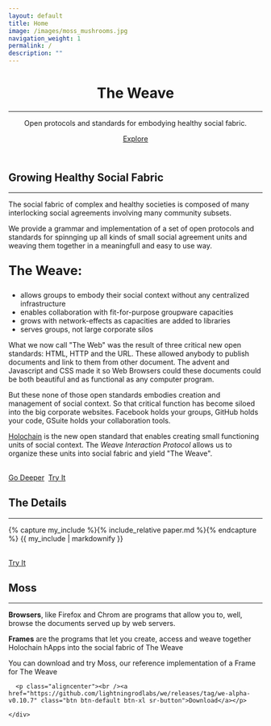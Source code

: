 ```yaml
---
layout: default
title: Home
image: /images/moss_mushrooms.jpg  
navigation_weight: 1
permalink: /
description: ""
---
```

<header>
  <div class="header-content">
    <div class="header-content-inner">
      <h1 class="home-heading">The Weave</h1>
      <hr style="margin-bottom: 1em;"/>
      <p class="header-text">Open protocols and standards for embodying healthy social fabric.</p>
      <p><a href="#about" class="btn btn-primary btn-xl page-scroll">Explore</a></p>
    </div>
  </div>
</header>
<section class="bg-primary" id="about">
  <div class="container">
    <div class="row text-center">
      <h2 class="section-heading">Growing Healthy Social Fabric</h2>
      <hr class="light">
    </div>
    <div class="row text-left">
      <div class="col-lg-6 col-md-6">
        <p>The social fabric of complex and healthy societies is composed of many interlocking social agreements involving many community subsets.</p>
        <p> We provide a grammar and implementation of a set of open protocols and standards for spinnging up all kinds of small social agreement units and weaving them together in a meaningfull and easy to use way.</p>
        <p style="font-weight:bold; font-size:180%;">The Weave:</p><ul>
          <li class="text-faded">allows groups to embody their social context without any centralized infrastructure</li>
          <li>enables collaboration with fit-for-purpose groupware capacities</li>
          <li class="text-faded">grows with network-effects as capacities are added to  libraries </li>
          <li>serves groups, not large corporate silos</li>
        </ul>
      </div>
      <div class="col-lg-6 col-md-6">
        <div class="about-image"></div>
      </div>
      <div class="col-lg-6 col-md-6">
        <p >What we now call "The Web" was the result of three critical new open standards: HTML, HTTP and the URL.  These allowed anybody to publish documents and link to them from other document.  The advent and Javascript and CSS made it so Web Browsers could these documents could be both beautiful and as functional as any computer program.  </p>
        <p> But these none of those open standards embodies creation and management of social context.  So that critical function has become siloed into the big corporate websites.  Facebook holds your groups, GitHub holds your code, GSuite holds your collaboration tools.</p>
        <p ><a class="linkable" href="https://holochain.org">Holochain</a> is the new open standard that enables creating small functioning units of social context.  The <i>Weave Interaction Protocol</i> allows us to organize these units into social fabric and yield "The Weave".</p>
      </div>
      <p class="aligncenter"><br /><a href="#deeper" class="btn btn-default btn-xl page-scroll sr-button">Go Deeper</a>
      &nbsp;<a href="#tryit" class="btn btn-default btn-xl page-scroll sr-button">Try It</a></p>
    </div>
  </div>
</section>
<section class="bg-dark" id="deeper">
  <div class="container">
    <div class="row text-center">
      <h2 class="section-heading">The Details</h2>
      <hr class="light">
    </div>
    <div class="row text-left">
      <div class="col-lg-10 col-md-10">
      {% capture my_include %}{% include_relative paper.md %}{% endcapture %}
      {{ my_include | markdownify }}
      </div>
      <p class="aligncenter"><br /><a href="#tryit" class="btn btn-default btn-xl page-scroll sr-button">Try It</a></p>
    </div>
  </div>
</section>

<section class="bg-primary" id="tryit">
  <div class="container">
    <div class="row text-center">
      <h2 class="section-heading">Moss</h2>
      <hr class="light">
    </div>
    <div class="row text-left">
      <div class="col-lg-4 col-md-4">
        <p><strong>Browsers</strong>, like Firefox and Chrom are programs that allow you to, well, browse the documents served up by web servers.
        </p>
        <p><strong>Frames</strong> are the programs that let you create, access and weave together Holochain hApps into the social fabric of The Weave</p>
        <p>You can download and try Moss, our reference implementation of a Frame for The Weave</p>
      </div>
      <div class="col-lg-8 col-md-8">
        <div class="screenshot-image"></div>
      </div>

      <p class="aligncenter"><br /><a href="https://github.com/lightningrodlabs/we/releases/tag/we-alpha-v0.10.7" class="btn btn-default btn-xl sr-button">Download</a></p>

    </div>
  </div>
</section>
